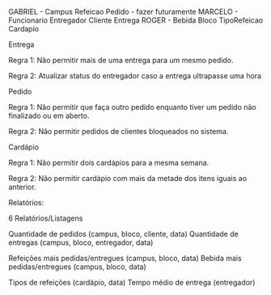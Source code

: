 GABRIEL -
    Campus
    Refeicao
    Pedido - fazer futuramente
MARCELO -
    Funcionario
    Entregador
    Cliente
    Entrega
ROGER - 
    Bebida
    Bloco
    TipoRefeicao
    Cardapio

Entrega

Regra 1: Não permitir mais de uma entrega para um mesmo pedido.

Regra 2: Atualizar status do entregador caso a entrega ultrapasse uma hora

Pedido

Regra 1: Não permitir que faça outro pedido enquanto tiver um pedido não finalizado ou em aberto.

Regra 2: Não permitir pedidos de clientes bloqueados no sistema. 

Cardápio

Regra 1: Não permitir dois cardápios para a mesma semana.

Regra 2: Não permitir cardápio com mais da metade dos itens iguais ao anterior.

Relatórios:

6 Relatórios/Listagens

Quantidade de pedidos (campus, bloco, cliente, data)
Quantidade de entregas (campus, bloco, entregador, data)

Refeições mais pedidas/entregues (campus, bloco, data)
Bebida mais pedidas/entregues (campus, bloco, data)

Tipos de refeições (cardápio, data)
Tempo médio de entrega (entregador)